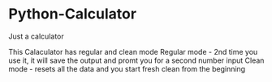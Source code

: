 # Python-Calculator
Just a calculator

This Calaculator has regular and clean mode
Regular mode - 2nd time you use it, it will save the output and promt you for a second number input
Clean mode - resets all the data and you start fresh clean from the beginning
